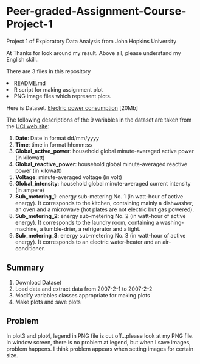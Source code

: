 # Peer-graded-Assignment-Course-Project-1
Project 1 of Exploratory Data Analysis from John Hopkins University

At Thanks for look around my result.
Above all, please understand my English skill..

There are 3 files in this repository
<li> README.md </li>
<li> R script for making assignment plot </li>
<li> PNG image files which represent plots. </li>

Here is Dataset.
<a href="https://d396qusza40orc.cloudfront.net/exdata%2Fdata%2Fhousehold_power_consumption.zip">Electric power consumption</a> [20Mb]

The following descriptions of the 9 variables in the dataset are taken
from
the <a href="https://archive.ics.uci.edu/ml/datasets/Individual+household+electric+power+consumption">UCI
web site</a>:

<ol>
<li><b>Date</b>: Date in format dd/mm/yyyy </li>
<li><b>Time</b>: time in format hh:mm:ss </li>
<li><b>Global_active_power</b>: household global minute-averaged active power (in kilowatt) </li>
<li><b>Global_reactive_power</b>: household global minute-averaged reactive power (in kilowatt) </li>
<li><b>Voltage</b>: minute-averaged voltage (in volt) </li>
<li><b>Global_intensity</b>: household global minute-averaged current intensity (in ampere) </li>
<li><b>Sub_metering_1</b>: energy sub-metering No. 1 (in watt-hour of active energy). It corresponds to the kitchen, containing mainly a dishwasher, an oven and a microwave (hot plates are not electric but gas powered). </li>
<li><b>Sub_metering_2</b>: energy sub-metering No. 2 (in watt-hour of active energy). It corresponds to the laundry room, containing a washing-machine, a tumble-drier, a refrigerator and a light. </li>
<li><b>Sub_metering_3</b>: energy sub-metering No. 3 (in watt-hour of active energy). It corresponds to an electric water-heater and an air-conditioner.</li>
</ol>


## Summary
1. Download Dataset
2. Load data and extract data from 2007-2-1 to 2007-2-2
3. Modify variables classes appropriate for making plots
4. Make plots and save plots

## Problem
In plot3 and plot4, legend in PNG file is cut off...please look at my PNG file.
In window screen, there is no problem at legend, but when I save images, problem happens.
I think problem appears when setting images for certain size.
